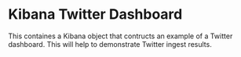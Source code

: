# Kibana Twitter Dashboard

This containes a Kibana object that contructs an example of a Twitter dashboard. This will help to demonstrate Twitter ingest results.
